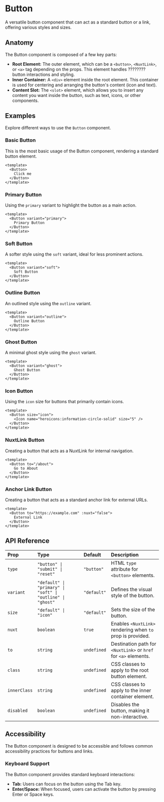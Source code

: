 # Button

A versatile button component that can act as a standard button or a link, offering various styles and sizes.

## Anatomy

The Button component is composed of a few key parts:

-   **Root Element:** The outer element, which can be a `<button>`, `<NuxtLink>`, or `<a>` tag depending on the props. This element handles ???????? button interactions and styling.
-   **Inner Container:** A `<div>` element inside the root element. This container is used for centering and arranging the button's content (icon and text).
-   **Content Slot:** The `<slot>` element, which allows you to insert any content you want inside the button, such as text, icons, or other components.

## Examples

Explore different ways to use the `Button` component.

### Basic Button

This is the most basic usage of the Button component, rendering a standard button element.

```vue
<template>
  <Button>
    Click me
  </Button>
</template>
```

### Primary Button

Using the `primary` variant to highlight the button as a main action.

```vue
<template>
  <Button variant="primary">
    Primary Button
  </Button>
</template>
```

### Soft Button

A softer style using the `soft` variant, ideal for less prominent actions.

```vue
<template>
  <Button variant="soft">
    Soft Button
  </Button>
</template>
```

### Outline Button

An outlined style using the `outline` variant.

```vue
<template>
  <Button variant="outline">
    Outline Button
  </Button>
</template>
```

### Ghost Button

A minimal ghost style using the `ghost` variant.

```vue
<template>
  <Button variant="ghost">
    Ghost Button
  </Button>
</template>
```

### Icon Button

Using the `icon` size for buttons that primarily contain icons.

```vue
<template>
  <Button size="icon">
    <Icon name="heroicons:information-circle-solid" size="5" />
  </Button>
</template>
```

### NuxtLink Button

Creating a button that acts as a NuxtLink for internal navigation.

```vue
<template>
  <Button to="/about">
    Go to About
  </Button>
</template>
```

### Anchor Link Button

Creating a button that acts as a standard anchor link for external URLs.

```vue
<template>
  <Button to="https://example.com" :nuxt="false">
    External Link
  </Button>
</template>
```

## API Reference

| Prop          | Type                                  | Default     | Description                                                                 |
| :------------ | :------------------------------------ | :---------- | :-------------------------------------------------------------------------- |
| `type`        | `"button" \| "submit" \| "reset"`     | `"button"`  | HTML `type` attribute for `<button>` elements.                             |
| `variant`     | `"default" \| "primary" \| "soft" \| "outline" \| "ghost"` | `"default"` | Defines the visual style of the button.                                     |
| `size`        | `"default" \| "icon"`                | `"default"` | Sets the size of the button.                                            |
| `nuxt`        | `boolean`                             | `true`      | Enables `<NuxtLink>` rendering when `to` prop is provided.                 |
| `to`          | `string`                              | `undefined` |  Destination path for `<NuxtLink>` or `href` for `<a>` elements.          |
| `class`       | `string`                              | `undefined` |  CSS classes to apply to the root button element.                            |
| `innerClass`  | `string`                              | `undefined` |  CSS classes to apply to the inner container element.                       |
| `disabled`    | `boolean`                             | `undefined` |  Disables the button, making it non-interactive.                             |

## Accessibility

The Button component is designed to be accessible and follows common accessibility practices for buttons and links.

### Keyboard Support

The Button component provides standard keyboard interactions:

-   **Tab:**  Users can focus on the button using the Tab key.
-   **Enter/Space:**  When focused, users can activate the button by pressing Enter or Space keys.
